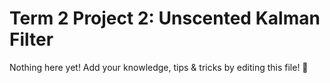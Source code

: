 # Term 2 Project 2: Unscented Kalman Filter

Nothing here yet! Add your knowledge, tips & tricks by editing this file! 🎉
